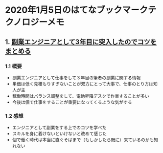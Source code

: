 # 2020年1月5日のはてなブックマークテクノロジーメモ

## 1. [副業エンジニアとして3年目に突入したのでコツをまとめる](https://note.com/jumos5/n/na3c0f7c46a43)

### 1.1 概要

- 副業エンジニアとして仕事をして３年目の筆者の副業に関する情報
- 単価は低く見積もりすぎないことが双方にとって大事で、仕事のとり方は知人が主
- 稼働時間はバランス調整をして、電動昇降デスクで作業することが多い
- 今後は個で仕事をすることが重要になってくるような気がする

### 1.2 感想

- エンジニアとして副業をする上でのコツを学べた
- スキルを身に着けないといけないと改めて感じた
- 個で働く時代は本当に直ぐそばまで（もしかしたら既に）来ているのかも知れない

